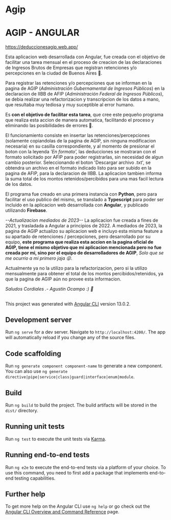 # Agip

# AGIP - ANGULAR
https://deduccionesagip.web.app/

Esta aplicacion web desarrollada con Angular, fue creada con el objetivo de facilitar una tarea mensual en el proceso de creacion de las declaraciones de Ingresos Brutos de Empresas que registran retenciones y/o percepciones en la ciudad de Buenos Aires 📝. 

Para registrar las retenciones y/o percepciones que se informan en la pagina de AGIP (*Administración Gubernamental de Ingresos Públicos*) en la declaracion de IIBB de AFIP (*Administración Federal de Ingresos Públicos*), se debia realizar una refactorizacion y transcripcion de los datos a mano, que resultaba muy tediosa y muy suceptible al error humano.

Es **con el objetivo de facilitar esta tarea**, que cree este pequeño programa que realiza esta accion de manera automatica, facilitando el proceso y eliminando las posibilidades de errores 🤖.

El funcionamiento consiste en insertar las retenciones/percepciones (solamente copiandolas de la pagina de AGIP, sin ninguna modificacion necesaria) en su casilla correspondiente, y al momento de presionar el boton con la leyenda *'En formato',* las deducciones se mostraran con el formato solicitado por AFIP para poder registrarlas, sin necesidad de algun cambio posterior. Seleccionando el boton 'Descargar archivo .txt', se obtendra un archivo en el formato indicado listo para ser subido en la pagina de AFIP, para la declaracion de IIBB. La aplicacion tambien informa la suma total de los montos retenidos/percibidos para una mas facil lectura de los datos.

El programa fue creado en una primera instancia con **Python**, pero para facilitar el uso publico del mismo, se translado a **Typescript** para poder ser incluido en la aplicacion web desarrollada con **Angular**, y publicado utilizando **Firebase**.

*--Actualizacion mediados de 2023--* 
La aplicacion fue creada a fines de 2021, y trasladada a Angular a principios de 2022.  A mediados de 2023, la pagina de AGIP actualizo su aplicacion web e incluyo esta misma feature a su apartado de retenciones / percepciones, pero desarrollado por su equipo, **este programa que realiza esta accion en la pagina oficial de AGIP, tiene el mismo objetivo que mi aplicacion mencionada pero no fue creada por mi, sino por el equipo de desarrolladores de AGIP**, *Solo que se me ocurrio a mi primero jaja 😜*. 

Actualmente ya no la utilizo para la refactorizacion, pero si la utilizo mensualmente para obtener el total de los montos percibidos/retenidos, ya que la pagina de AGIP aún no provee esta informacion.

*Saludos Cordiales .-
Agustin Ocampo :) 🐼*




##

This project was generated with [Angular CLI](https://github.com/angular/angular-cli) version 13.0.2.

## Development server

Run `ng serve` for a dev server. Navigate to `http://localhost:4200/`. The app will automatically reload if you change any of the source files.

## Code scaffolding

Run `ng generate component component-name` to generate a new component. You can also use `ng generate directive|pipe|service|class|guard|interface|enum|module`.

## Build

Run `ng build` to build the project. The build artifacts will be stored in the `dist/` directory.

## Running unit tests

Run `ng test` to execute the unit tests via [Karma](https://karma-runner.github.io).

## Running end-to-end tests

Run `ng e2e` to execute the end-to-end tests via a platform of your choice. To use this command, you need to first add a package that implements end-to-end testing capabilities.

## Further help

To get more help on the Angular CLI use `ng help` or go check out the [Angular CLI Overview and Command Reference](https://angular.io/cli) page.
